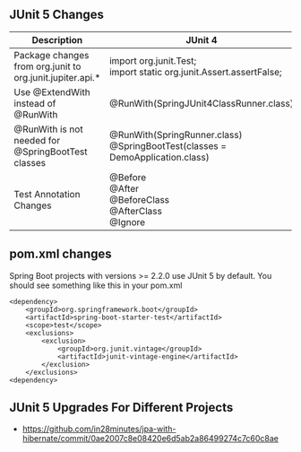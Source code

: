 ## JUnit 5 Changes

|Description|JUnit 4| JUnit 5|
|--|--|--|
|Package changes from org.junit to org.junit.jupiter.api.* |import org.junit.Test; <BR/> import static org.junit.Assert.assertFalse;|import org.junit.jupiter.api.Test; <BR/>import static org.junit.jupiter.api.Assertions.assertFalse;|
|Use @ExtendWith instead of @RunWith|@RunWith(SpringJUnit4ClassRunner.class)|@ExtendWith(SpringExtension.class)|
|@RunWith is not needed for @SpringBootTest classes|@RunWith(SpringRunner.class)<BR/>@SpringBootTest(classes = DemoApplication.class)|@SpringBootTest(classes = DemoApplication.class)|
|Test Annotation Changes|@Before<BR/>@After<BR/>@BeforeClass<BR/>@AfterClass<BR/>@Ignore|@BeforeEach<BR/>@AfterEach<BR/>@BeforeAll<BR/>@AfterAll<BR/>@Disabled|

## pom.xml changes

Spring Boot projects with versions >= 2.2.0 use JUnit 5 by default. You should see something like this in your pom.xml

```
<dependency>
	<groupId>org.springframework.boot</groupId>
	<artifactId>spring-boot-starter-test</artifactId>
	<scope>test</scope>
	<exclusions>
		<exclusion>
			<groupId>org.junit.vintage</groupId>
			<artifactId>junit-vintage-engine</artifactId>
		</exclusion>
	</exclusions>
<dependency>
```

## JUnit 5 Upgrades For Different Projects

- https://github.com/in28minutes/jpa-with-hibernate/commit/0ae2007c8e08420e6d5ab2a86499274c7c60c8ae